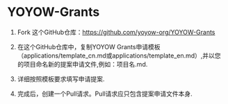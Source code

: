 # YOYOW-Grants

1. Fork 这个GitHub仓库：https://github.com/yoyow-org/YOYOW-Grants

2. 在这个GitHub仓库中，复制YOYOW Grants申请模板（applications/template_cn.md或applications/template_en.md）,并以您的项目命名新的提案申请文件,例如：项目名.md.

3. 详细按照模板要求填写申请提案.

4. 完成后，创建一个Pull请求。Pull请求应只包含提案申请文件本身.
